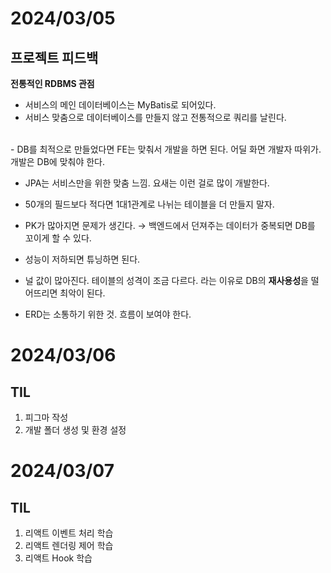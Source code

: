 # 2024/03/05

## 프로젝트 피드백

**전통적인 RDBMS 관점**

- 서비스의 메인 데이터베이스는 MyBatis로 되어있다. 
- 서비스 맞춤으로 데이터베이스를 만들지 않고 전통적으로 쿼리를 날린다. 
<br>
- DB를 최적으로 만들었다면 FE는 맞춰서 개발을 하면 된다. 어딜 화면 개발자 따위가. 개발은 DB에 맞춰야 한다.

- JPA는 서비스만을 위한 맞춤 느낌. 요새는 이런 걸로 많이 개발한다.

- 50개의 필드보다 적다면 1대1관계로 나뉘는 테이블을 더 만들지 말자. 

- PK가 많아지면 문제가 생긴다. → 백엔드에서 던져주는 데이터가 중복되면 DB를 꼬이게 할 수 있다.

- 성능이 저하되면 튜닝하면 된다.

- 널 값이 많아진다. 테이블의 성격이 조금 다르다. 라는 이유로 DB의 **재사용성**을 떨어뜨리면 최악이 된다.

- ERD는 소통하기 위한 것. 흐름이 보여야 한다.

# 2024/03/06

## TIL

1. 피그마 작성
2. 개발 폴더 생성 및 환경 설정

# 2024/03/07

## TIL

1. 리액트 이벤트 처리 학습
2. 리액트 렌더링 제어 학습
3. 리액트 Hook 학습
